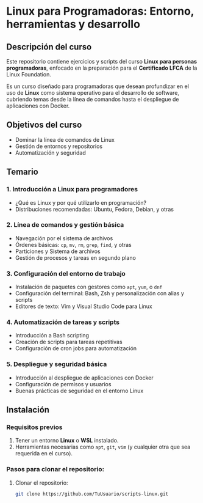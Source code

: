 # Linux para Programadoras: Entorno, herramientas y desarrollo

## Descripción del curso

Este repositorio contiene ejercicios y scripts del curso **Linux para personas programadoras**, enfocado en la preparación para el **Certificado LFCA** de la Linux Foundation.

Es un curso diseñado para programadoras que desean profundizar en el uso de **Linux** como sistema operativo para el desarrollo de software, cubriendo temas desde la línea de comandos hasta el despliegue de aplicaciones con Docker.

## Objetivos del curso

- Dominar la línea de comandos de Linux
- Gestión de entornos y repositorios
- Automatización y seguridad

## Temario

### 1. Introducción a Linux para programadores
- ¿Qué es Linux y por qué utilizarlo en programación?
- Distribuciones recomendadas: Ubuntu, Fedora, Debian, y otras

### 2. Línea de comandos y gestión básica
- Navegación por el sistema de archivos
- Órdenes básicas: `cp`, `mv`, `rm`, `grep`, `find`, y otras
- Particiones y Sistema de archivos
- Gestión de procesos y tareas en segundo plano

### 3. Configuración del entorno de trabajo
- Instalación de paquetes con gestores como `apt`, `yum`, o `dnf`
- Configuración del terminal: Bash, Zsh y personalización con alias y scripts
- Editores de texto: Vim y Visual Studio Code para Linux

### 4. Automatización de tareas y scripts
- Introducción a Bash scripting
- Creación de scripts para tareas repetitivas
- Configuración de cron jobs para automatización

### 5. Despliegue y seguridad básica
- Introducción al despliegue de aplicaciones con Docker
- Configuración de permisos y usuarios
- Buenas prácticas de seguridad en el entorno Linux

## Instalación

### Requisitos previos

1. Tener un entorno **Linux** o **WSL** instalado.
2. Herramientas necesarias como `apt`, `git`, `vim` (y cualquier otra que sea requerida en el curso).

### Pasos para clonar el repositorio:

1. Clonar el repositorio:
   ```bash
   git clone https://github.com/TuUsuario/scripts-linux.git
